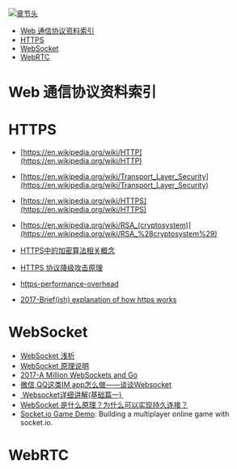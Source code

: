 [![章节头](https://parg.co/UGo)](https://parg.co/b4z) 
 - [Web 通信协议资料索引](#web-%E9%80%9A%E4%BF%A1%E5%8D%8F%E8%AE%AE%E8%B5%84%E6%96%99%E7%B4%A2%E5%BC%95)
- [HTTPS](#https)
- [WebSocket](#websocket)
- [WebRTC](#webrtc) 

# Web 通信协议资料索引
# HTTPS

- [https://en.wikipedia.org/wiki/HTTP](https://en.wikipedia.org/wiki/HTTP)
- [https://en.wikipedia.org/wiki/Transport_Layer_Security](https://en.wikipedia.org/wiki/Transport_Layer_Security)
- [https://en.wikipedia.org/wiki/HTTPS](https://en.wikipedia.org/wiki/HTTPS)
- [https://en.wikipedia.org/wiki/RSA_(cryptosystem)](https://en.wikipedia.org/wiki/RSA_%28cryptosystem%29)
- [HTTPS中的加密算法相关概念](http://foofish.net/https-symmetric.html?hmsr=toutiao.io&utm_medium=toutiao.io&utm_source=toutiao.io)
- [HTTPS 协议降级攻击原理](http://www.tuicool.com/articles/vEVfIjb)

- [https-performance-overhead](https://www.keycdn.com/blog/https-performance-overhead/?utm_source=tuicool&utm_medium=referral)

- [2017-Brief(ish) explanation of how https works](https://dev.to/ruidfigueiredo/briefish-explanation-of-how-https-works)

# WebSocket
- [WebSocket 浅析](https://zhuanlan.zhihu.com/p/25592934) 
- [WebSocket 原理说明](https://www.qcloud.com/document/product/214/4150)
- [2017-A Million WebSockets and Go](https://medium.freecodecamp.org/million-websockets-and-go-cc58418460bb) 
- [微信,QQ这类IM app怎么做——谈谈Websocket](http://www.jianshu.com/p/bcefda55bce4?hmsr=toutiao.io&utm_medium=toutiao.io&utm_source=toutiao.io)
- [ Websocket详细讲解(基础篇一) ](http://blog.csdn.net/woshinannan741/article/details/51470830?hmsr=toutiao.io&utm_medium=toutiao.io&utm_source=toutiao.io)
- [WebSocket 是什么原理？为什么可以实现持久连接？](https://www.zhihu.com/question/20215561/answer/40316953?utm_source=qq&utm_medium=social) 
- [Socket.io Game Demo](https://github.com/sgoedecke/socket-io-game): Building a multiplayer online game with socket.io. 

# WebRTC